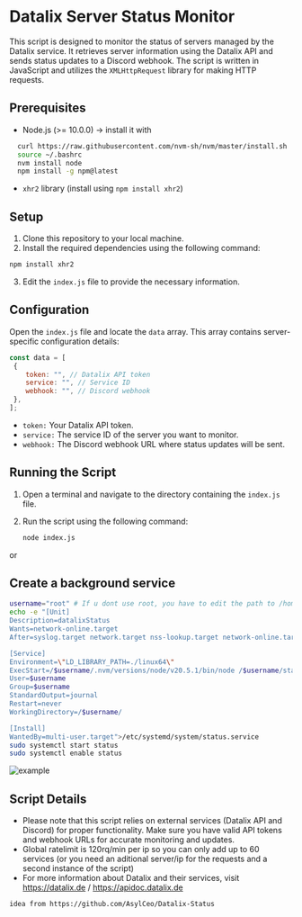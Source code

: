 # Datalix Server Status Monitor

This script is designed to monitor the status of servers managed by the Datalix service. It retrieves server information using the Datalix API and sends status updates to a Discord webhook. The script is written in JavaScript and utilizes the `XMLHttpRequest` library for making HTTP requests.

## Prerequisites

- Node.js (>= 10.0.0) -> install it with
```bash
  curl https://raw.githubusercontent.com/nvm-sh/nvm/master/install.sh | bash 
  source ~/.bashrc
  nvm install node
  npm install -g npm@latest
```
- `xhr2` library (install using `npm install xhr2`)

## Setup

1. Clone this repository to your local machine.
2. Install the required dependencies using the following command:
```bash
npm install xhr2
```
3. Edit the `index.js` file to provide the necessary information.

## Configuration

Open the `index.js` file and locate the `data` array. This array contains server-specific configuration details:

```javascript
const data = [
 {
 	token: "", // Datalix API token
 	service: "", // Service ID
 	webhook: "", // Discord webhook
 },
];
```
- `token:` Your Datalix API token.
- `service:` The service ID of the server you want to monitor.
- `webhook:` The Discord webhook URL where status updates will be sent.
## Running the Script

1. Open a terminal and navigate to the directory containing the `index.js` file.
2. Run the script using the following command:
   
   ```sh
   node index.js
   ```
or
## Create a background service
```bash
username="root" # If u dont use root, you have to edit the path to /home/$username
echo -e "[Unit]
Description=datalixStatus
Wants=network-online.target
After=syslog.target network.target nss-lookup.target network-online.target

[Service]
Environment=\"LD_LIBRARY_PATH=./linux64\"
ExecStart=/$username/.nvm/versions/node/v20.5.1/bin/node /$username/status.js
User=$username
Group=$username
StandardOutput=journal
Restart=never
WorkingDirectory=/$username/

[Install]
WantedBy=multi-user.target">/etc/systemd/system/status.service
sudo systemctl start status
sudo systemctl enable status
```
![example](https://cdn.discordapp.com/attachments/1142213964982390871/1145419218121130106/image.png)
## Script Details
- Please note that this script relies on external services (Datalix API and Discord) for proper functionality. Make sure you have valid API tokens and webhook URLs for accurate monitoring and updates.
- Global ratelimit is 120rq/min per ip so you can only add up to 60 services (or you need an aditional server/ip for the requests and a second instance of the script)
- For more information about Datalix and their services, visit https://datalix.de / https://apidoc.datalix.de


`idea from https://github.com/AsylCeo/Datalix-Status`

